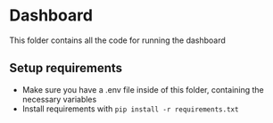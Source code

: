 # Dashboard
This folder contains all the code for running the dashboard

## Setup requirements
- Make sure you have a .env file inside of this folder, containing the necessary variables
- Install requirements with `pip install -r requirements.txt`
<!-- TODO: Add instructions for running the seeding scripts -->